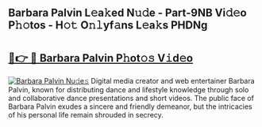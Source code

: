 ## Barbara Palvin L𝚎a𝚔ed N𝚞𝚍e - Part-9NB Vi𝚍𝚎o P𝚑𝚘tos - H𝚘𝚝 O𝚗𝚕yf𝚊ns L𝚎a𝚔s PHDNg

# <h2><a href="http://kf2och.oniu.top/?m=Barbara+Palvin">🔗👉 🔴 Barbara Palvin P𝚑ot𝚘𝚜 V𝚒d𝚎o</a></h2>

[![Barbara Palvin Nu𝚍e𝚜](https://i.imgur.com/0qMVB7G.gif)](http://kf2och.oniu.top/?m=Barbara+Palvin)
Digital media creator and web entertainer Barbara Palvin, known for distributing dance and lifestyle knowledge through solo and collaborative dance presentations and short videos. The public face of Barbara Palvin exudes a sincere and friendly demeanor, but the intricacies of his personal life remain shrouded in secrecy.  
